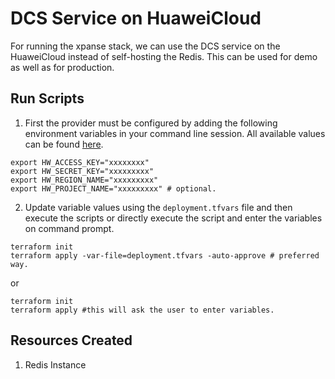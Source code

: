 # DCS Service on HuaweiCloud

For running the xpanse stack, we can use the DCS service on the HuaweiCloud instead of 
self-hosting the Redis. This can be used for demo as well as for production.

## Run Scripts

1. First the provider must be configured by adding the following environment variables in your command line session.
   All available values can be
   found [here](https://github.com/huaweicloud/terraform-provider-huaweicloud/blob/master/docs/index.md).

```shell
export HW_ACCESS_KEY="xxxxxxxx"
export HW_SECRET_KEY="xxxxxxxxx"
export HW_REGION_NAME="xxxxxxxxx"
export HW_PROJECT_NAME="xxxxxxxxx" # optional. 
```

2. Update variable values using the `deployment.tfvars` file and then execute the scripts or directly execute the script
   and enter the variables on command prompt.

```shell
terraform init
terraform apply -var-file=deployment.tfvars -auto-approve # preferred way.
```

or

```shell
terraform init
terraform apply #this will ask the user to enter variables.
```

## Resources Created

1. Redis Instance
